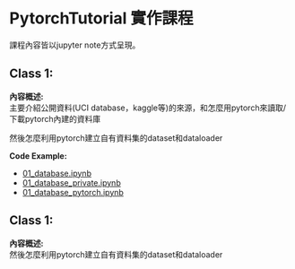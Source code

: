 # PytorchTutorial 實作課程

課程內容皆以jupyter note方式呈現。

## Class 1:<br>
**內容概述:** <br>
主要介紹公開資料(UCI database，kaggle等)的來源，和怎麼用pytorch來讀取/下載pytorch內建的資料庫<br>

然後怎麼利用pytorch建立自有資料集的dataset和dataloader<br>

**Code Example:<br>**
- [01_database.ipynb](https://github.com/TommyHuang821/Pytorch_DL_Implement/blob/main/01_database.ipynb) <br>
- [01_database_private.ipynb](https://github.com/TommyHuang821/Pytorch_DL_Implement/blob/main/01_database_private.ipynb) <br>
- [01_database_pytorch.ipynb](https://github.com/TommyHuang821/Pytorch_DL_Implement/blob/main/01_database_pytorch.ipynb) <br>


## Class 1:<br>
**內容概述:** <br>
然後怎麼利用pytorch建立自有資料集的dataset和dataloader<br>





